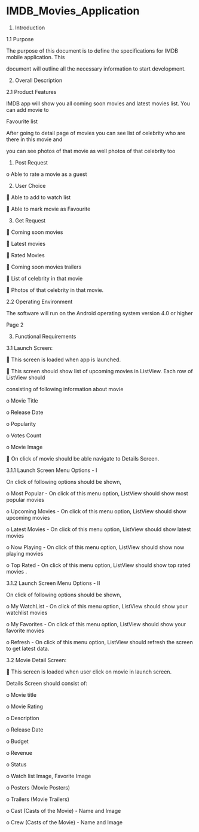 # IMDB_Movies_Application

1. Introduction

1.1 Purpose

The purpose of this document is to define the specifications for IMDB mobile application. This

document will outline all the necessary information to start development.

2. Overall Description

2.1 Product Features

IMDB app will show you all coming soon movies and latest movies list. You can add movie to

Favourite list

After going to detail page of movies you can see list of celebrity who are there in this movie and

you can see photos of that movie as well photos of that celebrity too

1. Post Request

o Able to rate a movie as a guest

2. User Choice

 Able to add to watch list

 Able to mark movie as Favourite

3. Get Request

 Coming soon movies

 Latest movies

 Rated Movies

 Coming soon movies trailers

 List of celebrity in that movie

 Photos of that celebrity in that movie.

2.2 Operating Environment

The software will run on the Android operating system version 4.0 or higher


Page 2

3. Functional Requirements

3.1 Launch Screen:

 This screen is loaded when app is launched.

 This screen should show list of upcoming movies in ListView. Each row of ListView should

consisting of following information about movie

o Movie Title

o Release Date

o Popularity

o Votes Count

o Movie Image

 On click of movie should be able navigate to Details Screen.


3.1.1 Launch Screen Menu Options - I

On click of following options should be shown,

o Most Popular - On click of this menu option, ListView should show most popular movies

o Upcoming Movies - On click of this menu option, ListView should show upcoming movies

o Latest Movies - On click of this menu option, ListView should show latest movies

o Now Playing - On click of this menu option, ListView should show now playing movies

o Top Rated - On click of this menu option, ListView should show top rated movies .


3.1.2 Launch Screen Menu Options - II

On click of following options should be shown,

o My WatchList - On click of this menu option, ListView should show your watchlist movies

o My Favorites - On click of this menu option, ListView should show your favorite movies

o Refresh - On click of this menu option, ListView should refresh the screen to get latest data.


3.2 Movie Detail Screen:

 This screen is loaded when user click on movie in launch screen.

Details Screen should consist of:

o Movie title

o Movie Rating

o Description

o Release Date

o Budget

o Revenue

o Status

o Watch list Image, Favorite Image

o Posters (Movie Posters)

o Trailers (Movie Trailers)

o Cast (Casts of the Movie) - Name and Image

o Crew (Casts of the Movie) - Name and Image


